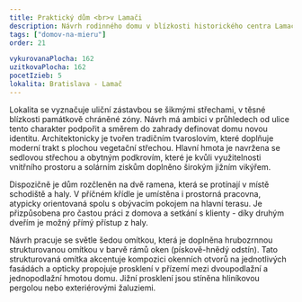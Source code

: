 ```yaml
---
title: Praktický dům <br>v Lamači
description: Návrh rodinného domu v blízkosti historického centra Lamače. S klienty jsme zahájili spolupráci architektonickou studií rekonstrukce rodinného domu, ve které jsme navrhovali eliminovat provozní problémy jednoduchou přístavbou směrem do zahrady. Následně se rozhodli s námi ověřit i možnost novostavby, která by bez kompromisů naplnila jejich aktuální požadavky na bydlení a práci z domova.
tags: ["domov-na-mieru"]
order: 21

vykurovanaPlocha: 162
uzitkovaPlocha: 162
pocetIzieb: 5
lokalita: Bratislava - Lamač
---
```


Lokalita se vyznačuje uliční zástavbou se šikmými střechami, v těsné blízkosti památkově chráněné zóny. Návrh má ambici v průhledech od ulice tento charakter podpořit a směrem do zahrady definovat domu novou identitu. Architektonicky je tvořen tradičním tvaroslovím, které doplňuje moderní trakt s plochou vegetační střechou. Hlavní hmota je navržena se sedlovou střechou a obytným podkrovím, které je kvůli využitelnosti vnitřního prostoru a solárním ziskům doplněno širokým jižním vikýřem.

Dispozičně je dům rozčleněn na dvě ramena, která se protínají v místě schodiště a haly. V příčném křídle je umístěna i prostorná pracovna, atypicky orientovaná spolu s obývacím pokojem na hlavní terasu. Je přizpůsobena pro častou práci z domova a setkání s klienty - díky druhým dveřím je možný přímý přístup z haly.

Návrh pracuje se světle šedou omítkou, která je doplněna hrubozrnnou strukturovanou omítkou v barvě rámů oken (pískově-hnědý odstín). Tato strukturovaná omítka akcentuje kompozici okenních otvorů na jednotlivých fasádách a opticky propojuje prosklení v přízemí mezi dvoupodlažní a jednopodlažní hmotou domu. Jižní prosklení jsou stíněna hliníkovou pergolou nebo exteriérovými žaluziemi.